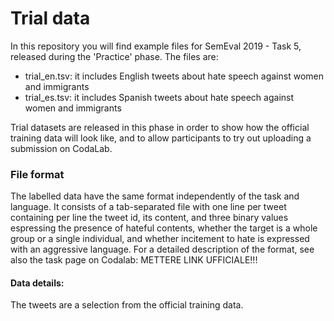 # Trial data #

In this repository you will find example files for SemEval 2019 - Task 5, released during the 'Practice' phase. The files are:

* trial_en.tsv: it includes English tweets about hate speech against women and immigrants
* trial_es.tsv: it includes Spanish tweets about hate speech against women and immigrants

Trial datasets are released in this phase in order to show how the official training data will look like, and to allow participants to try out uploading a submission on CodaLab.

### File format ###
The labelled data have the same format independently of the task and language. It consists of a tab-separated file with one line per tweet containing per line the tweet id, its content, and three binary values espressing the presence of hateful contents, whether the target is a whole group or a single individual, and whether incitement to hate is expressed with an aggressive language.
For a detailed description of the format, see also the task page on Codalab: METTERE LINK UFFICIALE!!!

#### Data details: ####
The tweets are a selection from the official training data.




